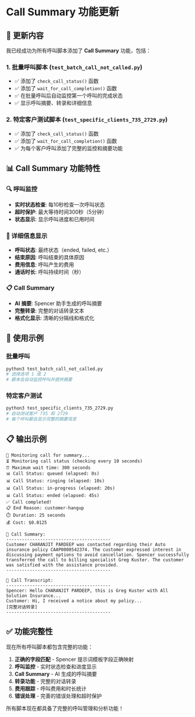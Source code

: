 # Call Summary 功能更新

## 🎯 更新内容

我已经成功为所有呼叫脚本添加了 **Call Summary** 功能，包括：

### 1. 批量呼叫脚本 (`test_batch_call_not_called.py`)
- ✅ 添加了 `check_call_status()` 函数
- ✅ 添加了 `wait_for_call_completion()` 函数
- ✅ 在批量呼叫后自动监控第一个呼叫的完成状态
- ✅ 显示呼叫摘要、转录和详细信息

### 2. 特定客户测试脚本 (`test_specific_clients_735_2729.py`)
- ✅ 添加了 `check_call_status()` 函数
- ✅ 添加了 `wait_for_call_completion()` 函数
- ✅ 为每个客户呼叫添加了完整的监控和摘要功能

## 📊 Call Summary 功能特性

### 🔍 呼叫监控
- **实时状态检查**: 每10秒检查一次呼叫状态
- **超时保护**: 最大等待时间300秒（5分钟）
- **状态显示**: 显示呼叫进度和已用时间

### 📝 详细信息显示
- **呼叫状态**: 最终状态（ended, failed, etc.）
- **结束原因**: 呼叫结束的具体原因
- **费用信息**: 呼叫产生的费用
- **通话时长**: 呼叫持续时间（秒）

### 📋 Call Summary
- **AI 摘要**: Spencer 助手生成的呼叫摘要
- **完整转录**: 完整的对话转录文本
- **格式化显示**: 清晰的分隔线和格式化

## 🚀 使用示例

### 批量呼叫
```bash
python3 test_batch_call_not_called.py
# 选择选项 1 或 2
# 脚本会自动监控呼叫并提供摘要
```

### 特定客户测试
```bash
python3 test_specific_clients_735_2729.py
# 自动测试客户 735 和 2729
# 每个呼叫都会显示完整的摘要信息
```

## 📋 输出示例

```
📡 Monitoring call for summary...
⏳ Monitoring call status (checking every 10 seconds)
⏰ Maximum wait time: 300 seconds
📊 Call Status: queued (elapsed: 0s)
📊 Call Status: ringing (elapsed: 10s)
📊 Call Status: in-progress (elapsed: 20s)
📊 Call Status: ended (elapsed: 45s)
✅ Call completed!
📋 End Reason: customer-hangup
⏱️ Duration: 25 seconds
💰 Cost: $0.0125

📝 Call Summary:
----------------------------------------
Customer CHARANJIT PARDEEP was contacted regarding their Auto insurance policy CAAP0000542374. The customer expressed interest in discussing payment options to avoid cancellation. Spencer successfully transferred the call to billing specialist Greg Kuster. The customer was satisfied with the assistance provided.
----------------------------------------

💬 Call Transcript:
----------------------------------------
Spencer: Hello CHARANJIT PARDEEP, this is Greg Kuster with All Solution Insurance...
Customer: Hi, I received a notice about my policy...
[完整对话转录]
----------------------------------------
```

## ✅ 功能完整性

现在所有呼叫脚本都包含完整的功能：

1. **正确的字段匹配** - Spencer 提示词模板字段正确映射
2. **呼叫监控** - 实时状态检查和进度显示
3. **Call Summary** - AI 生成的呼叫摘要
4. **转录功能** - 完整的对话转录
5. **费用跟踪** - 呼叫费用和时长统计
6. **错误处理** - 完善的错误处理和超时保护

所有脚本现在都具备了完整的呼叫管理和分析功能！
